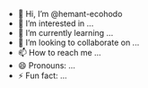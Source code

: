 - 👋 Hi, I’m @hemant-ecohodo
- 👀 I’m interested in ...
- 🌱 I’m currently learning ...
- 💞️ I’m looking to collaborate on ...
- 📫 How to reach me ...
- 😄 Pronouns: ...
- ⚡ Fun fact: ...

<!---
hemant-ecohodo/hemant-ecohodo is a ✨ special ✨ repository because its `README.md` (this file) appears on your GitHub profile.
You can click the Preview link to take a look at your changes.
--->

